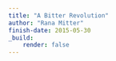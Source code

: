 ```yaml
---
title: "A Bitter Revolution"
author: "Rana Mitter"
finish-date: 2015-05-30
_build:
    render: false
---
```


